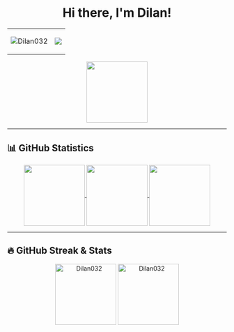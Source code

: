 <h1 align="center">Hi there, I'm Dilan! </h1>

<div align="center">
  <table>
    <tr>
      <td>
        <p>
          <img src="https://komarev.com/ghpvc/?username=Dilan032&label=Profile%20views&color=0e75b6&style=flat" alt="Dilan032" />
        </p>
      </td>
      <td>
        <img src="https://user-images.githubusercontent.com/73097560/115834477-dbab4500-a447-11eb-908a-139a6edaec5c.gif">
      </td>
    </tr>
  </table>
</div>

<div align="center">
  <a href="https://github.com/Dilan032">
    <img align="center" src="http://github-profile-summary-cards.vercel.app/api/cards/profile-details?username=Dilan032&theme=2077" height="140em" />
  </a>
</div>

---

## 📊 GitHub Statistics  

<div align="center">
  <a href="https://github.com/Dilan032">
    <img align="center" src="http://github-profile-summary-cards.vercel.app/api/cards/stats?username=Dilan032&theme=2077" height="140em" />
    <img align="center" src="http://github-profile-summary-cards.vercel.app/api/cards/most-commit-language?username=Dilan032&theme=2077" height="140em" />
    <img align="center" src="http://github-profile-summary-cards.vercel.app/api/cards/repos-per-language?username=Dilan032&theme=2077" height="140em" />
  </a>
</div>

---

## 🔥 GitHub Streak & Stats  

<div align="center">
  <p>
    <img align="center" height="140em" src="https://github-readme-stats.vercel.app/api?username=Dilan032&show_icons=true&theme=radical" alt="Dilan032" />
    <img align="center" height="140em" src="https://github-readme-streak-stats.herokuapp.com/?user=Dilan032&theme=radical" alt="Dilan032" />
  </p>
</div>
